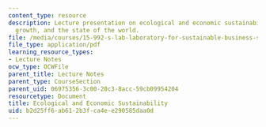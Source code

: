 ```yaml
---
content_type: resource
description: Lecture presentation on ecological and economic sustainability, globalization,
  growth, and the state of the world.
file: /media/courses/15-992-s-lab-laboratory-for-sustainable-business-spring-2008/b2d25ff6ab612b3fca4ee290585daa0d_lec_02.pdf
file_type: application/pdf
learning_resource_types:
- Lecture Notes
ocw_type: OCWFile
parent_title: Lecture Notes
parent_type: CourseSection
parent_uid: 06975356-3c00-20c3-8acc-59cb09954204
resourcetype: Document
title: Ecological and Economic Sustainability
uid: b2d25ff6-ab61-2b3f-ca4e-e290585daa0d
---
```

